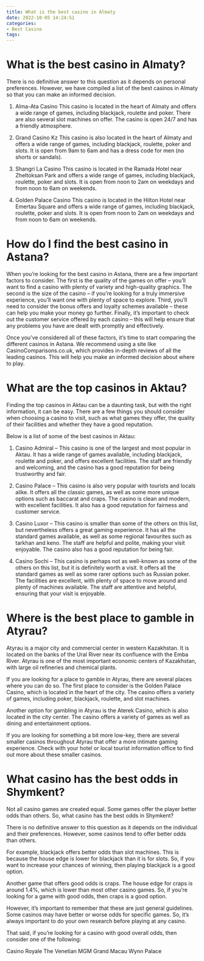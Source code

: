 ```yaml
---
title: What is the best casino in Almaty 
date: 2022-10-05 14:24:51
categories:
- Best Casino
tags:
---
```



#  What is the best casino in Almaty? 

There is no definitive answer to this question as it depends on personal preferences. However, we have compiled a list of the best casinos in Almaty so that you can make an informed decision.

1. Alma-Ata Casino
This casino is located in the heart of Almaty and offers a wide range of games, including blackjack, roulette and poker. There are also several slot machines on offer. The casino is open 24/7 and has a friendly atmosphere.

2. Grand Casino Kz
This casino is also located in the heart of Almaty and offers a wide range of games, including blackjack, roulette, poker and slots. It is open from 9am to 6am and has a dress code for men (no shorts or sandals).

3. Shangri La Casino
This casino is located in the Ramada Hotel near Zheltoksan Park and offers a wide range of games, including blackjack, roulette, poker and slots. It is open from noon to 2am on weekdays and from noon to 6am on weekends.

4. Golden Palace Casino
This casino is located in the Hilton Hotel near Emertau Square and offers a wide range of games, including blackjack, roulette, poker and slots. It is open from noon to 2am on weekdays and from noon to 6am on weekends.

#  How do I find the best casino in Astana? 

When you’re looking for the best casino in Astana, there are a few important factors to consider. The first is the quality of the games on offer – you’ll want to find a casino with plenty of variety and high-quality graphics. The second is the size of the casino – if you’re looking for a truly immersive experience, you’ll want one with plenty of space to explore. Third, you’ll need to consider the bonus offers and loyalty schemes available – these can help you make your money go further. Finally, it’s important to check out the customer service offered by each casino – this will help ensure that any problems you have are dealt with promptly and effectively.

Once you’ve considered all of these factors, it’s time to start comparing the different casinos in Astana. We recommend using a site like CasinoComparisons.co.uk, which provides in-depth reviews of all the leading casinos. This will help you make an informed decision about where to play.

#  What are the top casinos in Aktau? 

Finding the top casinos in Aktau can be a daunting task, but with the right information, it can be easy. There are a few things you should consider when choosing a casino to visit, such as what games they offer, the quality of their facilities and whether they have a good reputation.

Below is a list of some of the best casinos in Aktau:

1) Casino Admiral – This casino is one of the largest and most popular in Aktau. It has a wide range of games available, including blackjack, roulette and poker, and offers excellent facilities. The staff are friendly and welcoming, and the casino has a good reputation for being trustworthy and fair.

2) Casino Palace – This casino is also very popular with tourists and locals alike. It offers all the classic games, as well as some more unique options such as baccarat and craps. The casino is clean and modern, with excellent facilities. It also has a good reputation for fairness and customer service.

3) Casino Luxor – This casino is smaller than some of the others on this list, but nevertheless offers a great gaming experience. It has all the standard games available, as well as some regional favourites such as tarkhan and keno. The staff are helpful and polite, making your visit enjoyable. The casino also has a good reputation for being fair.

4) Casino Sochi – This casino is perhaps not as well-known as some of the others on this list, but it is definitely worth a visit. It offers all the standard games as well as some rarer options such as Russian poker. The facilities are excellent, with plenty of space to move around and plenty of machines available. The staff are attentive and helpful, ensuring that your visit is enjoyable.

#  Where is the best place to gamble in Atyrau? 

Atyrau is a major city and commercial center in western Kazakhstan. It is located on the banks of the Ural River near its confluence with the Emba River. Atyrau is one of the most important economic centers of Kazakhstan, with large oil refineries and chemical plants.

If you are looking for a place to gamble in Atyrau, there are several places where you can do so. The first place to consider is the Golden Palace Casino, which is located in the heart of the city. The casino offers a variety of games, including poker, blackjack, roulette, and slot machines.

Another option for gambling in Atyrau is the Aterek Casino, which is also located in the city center. The casino offers a variety of games as well as dining and entertainment options.

If you are looking for something a bit more low-key, there are several smaller casinos throughout Atyrau that offer a more intimate gaming experience. Check with your hotel or local tourist information office to find out more about these smaller casinos.

#  What casino has the best odds in Shymkent?

Not all casino games are created equal. Some games offer the player better odds than others. So, what casino has the best odds in Shymkent?

There is no definitive answer to this question as it depends on the individual and their preferences. However, some casinos tend to offer better odds than others.

For example, blackjack offers better odds than slot machines. This is because the house edge is lower for blackjack than it is for slots. So, if you want to increase your chances of winning, then playing blackjack is a good option.

Another game that offers good odds is craps. The house edge for craps is around 1.4%, which is lower than most other casino games. So, if you’re looking for a game with good odds, then craps is a good option.

However, it’s important to remember that these are just general guidelines. Some casinos may have better or worse odds for specific games. So, it’s always important to do your own research before playing at any casino.

That said, if you’re looking for a casino with good overall odds, then consider one of the following:

Casino Royale 
The Venetian 
MGM Grand Macau 
Wynn Palace